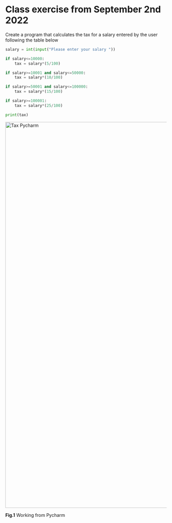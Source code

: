 # Class exercise from September 2nd 2022
Create a program that calculates the tax for a salary entered by the user following the table below

```.py
salary = int(input("Please enter your salary "))

if salary<=10000:
    tax = salary*(5/100)

if salary>=10001 and salary<=50000:
    tax = salary*(10/100)

if salary>=50001 and salary<=100000:
    tax = salary*(15/100)

if salary>=100001:
    tax = salary*(25/100)

print(tax)
```

<img width="1203" alt="Tax Pycharm" src="https://user-images.githubusercontent.com/112055062/188482064-d38ea82c-0374-4741-a2f8-7834e50ff251.png">

**Fig.1** Working from Pycharm

